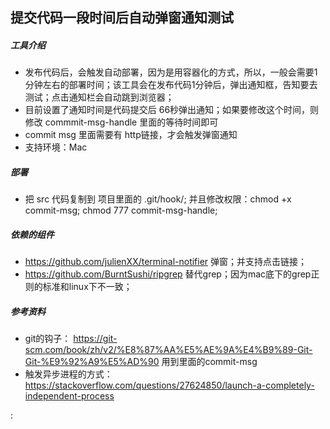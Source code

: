## 提交代码一段时间后自动弹窗通知测试

##### 工具介绍
* 发布代码后，会触发自动部署，因为是用容器化的方式，所以，一般会需要1分钟左右的部署时间；该工具会在发布代码1分钟后，弹出通知框，告知要去测试；点击通知栏会自动跳到浏览器；
*  目前设置了通知时间是代码提交后 66秒弹出通知；如果要修改这个时间，则修改 commmit-msg-handle 里面的等待时间即可
*  commit msg 里面需要有 http链接，才会触发弹窗通知
* 支持环境：Mac

##### 部署
* 把 src 代码复制到 项目里面的 .git/hook/; 并且修改权限：chmod +x  commit-msg; chmod 777 commit-msg-handle;


##### 依赖的组件
* https://github.com/julienXX/terminal-notifier 弹窗；并支持点击链接；
* https://github.com/BurntSushi/ripgrep  替代grep；因为mac底下的grep正则的标准和linux下不一致；

##### 参考资料
* git的钩子： https://git-scm.com/book/zh/v2/%E8%87%AA%E5%AE%9A%E4%B9%89-Git-Git-%E9%92%A9%E5%AD%90 用到里面的commit-msg
* 触发异步进程的方式： https://stackoverflow.com/questions/27624850/launch-a-completely-independent-process

:
